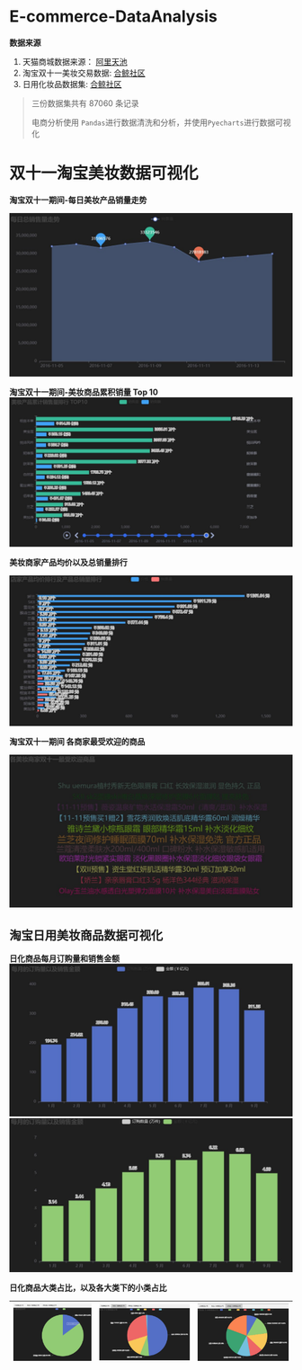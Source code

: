 # E-commerce-DataAnalysis

**数据来源**

1. 天猫商城数据来源： [阿里天池](https://tianchi.aliyun.com/dataset/111551)
2. 淘宝双十一美妆交易数据: [合鲸社区](https://www.heywhale.com/mw/dataset/646343a3b1bf805682315a40/file)
3. 日用化妆品数据集: [合鲸社区](https://www.heywhale.com/)

> 三份数据集共有 87060 条记录
>
> 电商分析使用 `Pandas`进行数据清洗和分析，并使用`Pyecharts`进行数据可视化


# 双十一淘宝美妆数据可视化

**淘宝双十一期间-每日美妆产品销量走势**

![每日总销量走势](https://github.com/HLeoF/E-commerce-DataAnalysis/blob/main/imgs/t1.jpg)

**淘宝双十一期间-美妆商品累积销量 Top 10**
![累积销售前十商品](https://github.com/HLeoF/E-commerce-DataAnalysis/blob/main/imgs/t2.jph.jpg)

**美妆商家产品均价以及总销量排行**

![商家均价和总销量排行](https://github.com/HLeoF/E-commerce-DataAnalysis/blob/main/imgs/t3.jpg)

**淘宝双十一期间 各商家最受欢迎的商品**

![](https://github.com/HLeoF/E-commerce-DataAnalysis/blob/main/imgs/t4.jpg)

## 淘宝日用美妆商品数据可视化

**日化商品每月订购量和销售金额**
![](https://github.com/HLeoF/E-commerce-DataAnalysis/blob/main/imgs/b1.jpg)  ![](https://github.com/HLeoF/E-commerce-DataAnalysis/blob/main/imgs/b2.jpg) 

**日化商品大类占比，以及各大类下的小类占比**


| ![](https://github.com/HLeoF/E-commerce-DataAnalysis/blob/main/imgs/b3.jpg) | ![](https://github.com/HLeoF/E-commerce-DataAnalysis/blob/main/imgs/b3-1.jpg) | ![](https://github.com/HLeoF/E-commerce-DataAnalysis/blob/main/imgs/b3-2.jpg) |
| --- | --- | --- |